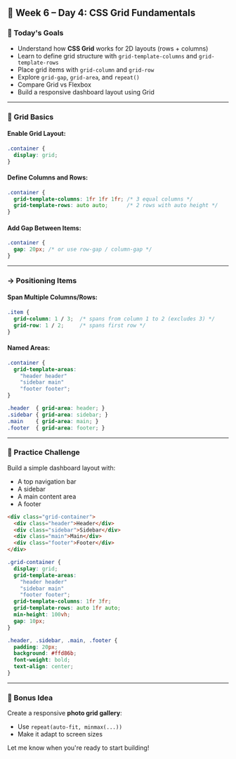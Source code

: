 ## 📅 Week 6 – Day 4: CSS Grid Fundamentals

### 🎯 Today's Goals

- Understand how **CSS Grid** works for 2D layouts (rows + columns)
- Learn to define grid structure with `grid-template-columns` and `grid-template-rows`
- Place grid items with `grid-column` and `grid-row`
- Explore `grid-gap`, `grid-area`, and `repeat()`
- Compare Grid vs Flexbox
- Build a responsive dashboard layout using Grid

---

### 🏢 Grid Basics

#### Enable Grid Layout:

```css
.container {
  display: grid;
}
```

#### Define Columns and Rows:

```css
.container {
  grid-template-columns: 1fr 1fr 1fr; /* 3 equal columns */
  grid-template-rows: auto auto;      /* 2 rows with auto height */
}
```

#### Add Gap Between Items:

```css
.container {
  gap: 20px; /* or use row-gap / column-gap */
}
```

---

### → Positioning Items

#### Span Multiple Columns/Rows:

```css
.item {
  grid-column: 1 / 3;  /* spans from column 1 to 2 (excludes 3) */
  grid-row: 1 / 2;     /* spans first row */
}
```

#### Named Areas:

```css
.container {
  grid-template-areas:
    "header header"
    "sidebar main"
    "footer footer";
}

.header  { grid-area: header; }
.sidebar { grid-area: sidebar; }
.main    { grid-area: main; }
.footer  { grid-area: footer; }
```

---

### 🖖 Practice Challenge

Build a simple dashboard layout with:

- A top navigation bar
- A sidebar
- A main content area
- A footer

```html
<div class="grid-container">
  <div class="header">Header</div>
  <div class="sidebar">Sidebar</div>
  <div class="main">Main</div>
  <div class="footer">Footer</div>
</div>
```

```css
.grid-container {
  display: grid;
  grid-template-areas:
    "header header"
    "sidebar main"
    "footer footer";
  grid-template-columns: 1fr 3fr;
  grid-template-rows: auto 1fr auto;
  min-height: 100vh;
  gap: 10px;
}

.header, .sidebar, .main, .footer {
  padding: 20px;
  background: #ffd86b;
  font-weight: bold;
  text-align: center;
}
```

---

### 🎨 Bonus Idea

Create a responsive **photo grid gallery**:

- Use `repeat(auto-fit, minmax(...))`
- Make it adapt to screen sizes

Let me know when you're ready to start building!

